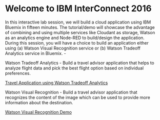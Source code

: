 # Welcome to IBM InterConnect 2016

In this interactive lab session, we will build a cloud application using IBM Bluemix in fifteen minutes. The tutorial/demo will showcase the advantage of combining and using multiple services like Cloudant as storage, Watson as an analytics engine and Node-RED to build/design the application. During this session, you will have a choice to build an application either using (a) Watson Visual Recognition service or (b) Watson Tradeoff Analytics service in Bluemix. -

Watson Tradeoff Analytics - Build a travel advisor application that helps to analyze flight data and pick the best flight option based on individual preferences.

[Travel Application using Watson Tradeoff Analytics](/flightstradeoffanalytics)

Watson Visual Recognition - Build a travel advisor application that recognizes the content of the image which can be used to provide more information about the destination.

[Watson Visual Recognition Demo](/watsonvisualrecognition)
